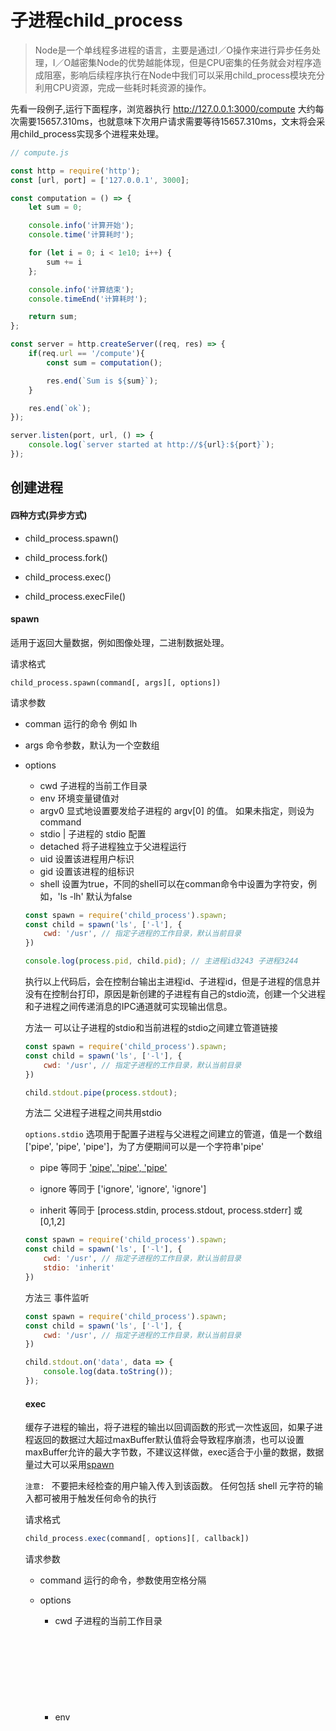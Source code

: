 # 子进程child_process

> Node是一个单线程多进程的语言，主要是通过I／O操作来进行异步任务处理，I／O越密集Node的优势越能体现，但是CPU密集的任务就会对程序造成阻塞，影响后续程序执行在Node中我们可以采用child_process模块充分利用CPU资源，完成一些耗时耗资源的操作。

先看一段例子,运行下面程序，浏览器执行 http://127.0.0.1:3000/compute 大约每次需要15657.310ms，也就意味下次用户请求需要等待15657.310ms，文末将会采用child_process实现多个进程来处理。

```js
// compute.js

const http = require('http');
const [url, port] = ['127.0.0.1', 3000];

const computation = () => {
    let sum = 0;

    console.info('计算开始');
    console.time('计算耗时');

    for (let i = 0; i < 1e10; i++) {
        sum += i
    };

    console.info('计算结束');
    console.timeEnd('计算耗时');

    return sum;
};

const server = http.createServer((req, res) => {
    if(req.url == '/compute'){
        const sum = computation();

        res.end(`Sum is ${sum}`);
    }

    res.end(`ok`);
});

server.listen(port, url, () => {
    console.log(`server started at http://${url}:${port}`);
});
```

## 创建进程

#### 四种方式(异步方式)

* child_process.spawn()

* child_process.fork()

* child_process.exec()

* child_process.execFile()

#### spawn

适用于返回大量数据，例如图像处理，二进制数据处理。

请求格式

```
child_process.spawn(command[, args][, options])
```

请求参数

* comman <String> 运行的命令 例如 lh

* args <Array> 命令参数，默认为一个空数组 

* options <Object>
    * cwd <string> 子进程的当前工作目录
    * env <string> 环境变量键值对
    * argv0 <string> 显式地设置要发给子进程的 argv[0] 的值。 如果未指定，则设为 command
    * stdio <array> | <string> 子进程的 stdio 配置
    * detached <boolean> 将子进程独立于父进程运行
    * uid <number> 设置该进程用户标识
    * gid <number> 设置该进程的组标识
    * shell <boolean> 设置为true，不同的shell可以在comman命令中设置为字符安，例如，'ls -lh' 默认为false


```js
const spawn = require('child_process').spawn;
const child = spawn('ls', ['-l'], { 
    cwd: '/usr', // 指定子进程的工作目录，默认当前目录
})

console.log(process.pid, child.pid); // 主进程id3243 子进程3244
```

执行以上代码后，会在控制台输出主进程id、子进程id，但是子进程的信息并没有在控制台打印，原因是新创建的子进程有自己的stdio流，创建一个父进程和子进程之间传递消息的IPC通道就可实现输出信息。

方法一 可以让子进程的stdio和当前进程的stdio之间建立管道链接

```js
const spawn = require('child_process').spawn;
const child = spawn('ls', ['-l'], { 
    cwd: '/usr', // 指定子进程的工作目录，默认当前目录
})

child.stdout.pipe(process.stdout);
```

方法二 父进程子进程之间共用stdio

``` options.stdio ``` 选项用于配置子进程与父进程之间建立的管道，值是一个数组['pipe', 'pipe', 'pipe']，为了方便期间可以是一个字符串'pipe'

* pipe 等同于 ['pipe', 'pipe', 'pipe'](默认)

* ignore 等同于 ['ignore', 'ignore', 'ignore']

* inherit 等同于 [process.stdin, process.stdout, process.stderr] 或 [0,1,2]

```js
const spawn = require('child_process').spawn;
const child = spawn('ls', ['-l'], { 
    cwd: '/usr', // 指定子进程的工作目录，默认当前目录
    stdio: 'inherit'
})
```

方法三 事件监听

```js
const spawn = require('child_process').spawn;
const child = spawn('ls', ['-l'], { 
    cwd: '/usr', // 指定子进程的工作目录，默认当前目录
})

child.stdout.on('data', data => {
    console.log(data.toString());
});
```

#### exec

缓存子进程的输出，将子进程的输出以回调函数的形式一次性返回，如果子进程返回的数据过大超过maxBuffer默认值将会导致程序崩溃，也可以设置maxBuffer允许的最大字节数，不建议这样做，exec适合于小量的数据，数据量过大可以采用[spawn](#spawn)

```注意: ``` 不要把未经检查的用户输入传入到该函数。 任何包括 shell 元字符的输入都可被用于触发任何命令的执行

请求格式

```js
child_process.exec(command[, options][, callback])
```

请求参数

* command <String> 运行的命令，参数使用空格分隔

* options <Object>
    * cwd <string> 子进程的当前工作目录
    * env <Object> 环境变量键值对
    * encoding <string> 默认为 'utf8'
    * shell <string> 执行命令的 shell。在 UNIX 上默认为 '/bin/sh'，在 Windows 上默认为 process.env.ComSpec
    * timeout <number> 默认为 0
    * maxBuffer <number> stdout 或 stderr 允许的最大字节数。默认为 200*1024。如果超过限制，则子进程会被终止
    * killSignal <string> | <integer> 默认为 'SIGTERM'，如果 timeout 大于 0，当子进程运行超过 timeout 毫秒时，父进程就会发送由 killSignal 属性标识的信号
    * uid <number> 设置进程的用户标识
    * gid <number> 设置进程的组标识
    * windowsHide <boolean> 隐藏子进程的控制台窗口，常用于 Windows 系统。默认为 false
* callback <Function> 回调函数
    * error <Error> 错误信息 成功时error是null，当失败时，返回一个Error实例
    * stdout <string> | <Buffer>
    * stderr <string> | <Buffer>


```js
const exec = require('child_process').exec;

exec(`cat ${__dirname}/test.txt`, {
    cwd: __dirname,
    env: {
        NODE_ENV: 'development'
    },
}, (error, stdout, stderr) => {
    console.log({
        error,
        stdout,
        stderr
    })

     /**
     *
     * {
     *  error: null,
     *  stdout: 'test数据test数据test数据test数据test数据test数据test数据test数据test数据test数据test数据test数据',
     *  stderr: '' 
     * }
     */
})
```

#### execFile

child_process.execFile() 函数类似 child_process.exec()，区别是不能通过shell来执行，不支持像 I/O 重定向和文件查找这样的行为

请求方法

```js
child_process.execFile(file[, args][, options][, callback])
```

请求参数同child_process.exec

```js
const execFile = require('child_process').execFile;

execFile(`node`, ['-v'], (error, stdout, stderr) => {
    console.log({
        error,
        stdout,
        stderr
    })

    // { error: null, stdout: 'v8.5.0\n', stderr: '' }
})
```

#### fork

child_process.fork() 方法是 child_process.spawn() 的一个特殊情况，专门用于衍生新的 Node.js 进程。衍生的 Node.js 子进程与两者之间建立的 IPC 通信信道的异常是独立于父进程的。 每个进程都有自己的内存，使用自己的 V8 实例。 由于需要额外的资源分配，因此不推荐衍生大量的 Node.js 进程。

请求方法

```
child_process.fork(modulePath[, args][, options])
```

请求参数

* modulePath <String> 要在子进程中运行的模块
* args <Array> 字符串参数列表
* options <Object>
    * cwd <string> 子进程的当前工作目录
    * env <Object> 环境变量键值对
    * execPath <string> 用来创建子进程的执行路径
    * execArgv <Array> 要传给执行路径的字符串参数列表。默认为 process.execArgv
    * silent <boolean> 如果为 true，则子进程中的 stdin、 stdout 和 stderr 会被导流到父进程中，否则它们会继承自父进程，默认false
    * stdio <Array> | <string> 详见 child_process.spawn() 的 stdio。 当提供了该选项，则它会覆盖 silent。 如果使用了数组变量，则该数组必须包含一个值为 'ipc' 的子项，否则会抛出错误。 例如 [0, 1, 2, 'ipc']
    * windowsVerbatimArguments <boolean> 决定在Windows系统下是否使用转义参数。 在Linux平台下会自动忽略。默认值: fals
    * uid <number> 设置该进程的用户标识
    * gid <number> 设置该进程的组标识
* 返回 <ChildProcess>


创建parent_process.js

```js
const fork = require('child_process').fork;
const child = fork('./child_fork.js');

console.log('process.pid: ', process.pid, ' child.pid: ', child.pid); // process.pid:  12236  child.pid:  12237

child.on('message', function(msg){
    console.log('parent get message: ' + JSON.stringify(msg)); // parent get message: {"key":"child value "}
});

child.send({key: 'parent value'});
```

创建child_process.js

```js
console.log('child.pid: ' + process.pid); // child.pid: 12237

process.on('message', function(msg){
    console.log('child get message: ' + JSON.stringify(msg)); // child get message: {"key":"parent value"}
});

setTimeout(function() {
    process.send({key: `child value `})
}, 2000)
```